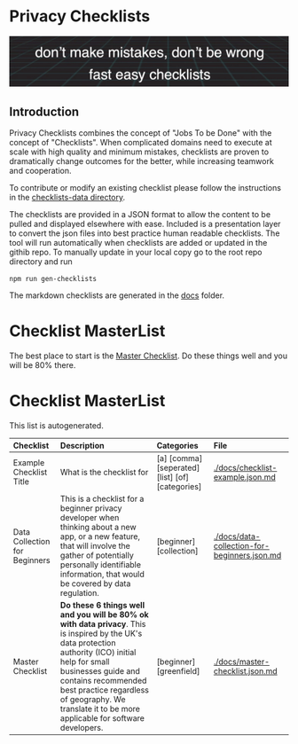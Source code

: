 # Privacy Checklists

![don’t make mistakes, don’t be wrongfast easy checklists](images/beright.png)

## Introduction

Privacy Checklists combines the concept of "Jobs To be Done" with the concept of "Checklists". When complicated domains need to execute at scale with high quality and minimum mistakes, checklists are proven to dramatically change outcomes for the better, while increasing teamwork and cooperation.

To contribute or modify an existing checklist please follow the instructions in the [checklists-data directory](/checklists-data/README.md).

The checklists are provided in a JSON format to allow the content to be pulled and displayed elsewhere with ease. Included is a presentation layer to convert the json files into best practice human readable checklists. The tool will run automatically when checklists are added or updated in the githib repo. To manually update in your local copy go to the root repo directory and run

```/bin/sh
npm run gen-checklists
```

The markdown checklists are generated in the [docs](./docs) folder.

# Checklist MasterList

The best place to start is the [Master Checklist](./docs/master-checklist.md). Do these things well and you will be 80% there.

# Checklist MasterList

This list is autogenerated.

| Checklist | Description | Categories | File |
| :--- | :--------- | :--------| :--------|
| Example Checklist Title | What is the checklist for | [a] [comma] [seperated] [list] [of] [categories]  | [.&#x2F;docs&#x2F;checklist-example.json.md](./.&#x2F;docs&#x2F;checklist-example.json.md) |
| Data Collection for Beginners | This is a checklist for a beginner privacy developer when thinking about a new app, or a new feature, that will involve the gather of potentially personally identifiable information, that would be covered by data regulation. | [beginner] [collection]  | [.&#x2F;docs&#x2F;data-collection-for-beginners.json.md](./.&#x2F;docs&#x2F;data-collection-for-beginners.json.md) |
| Master Checklist | **Do these 6 things well and you will be 80% ok with data privacy**. This is inspired by the UK&#39;s data protection authority (ICO) initial help for small businesses guide and contains recommended best practice regardless of geography. We translate it to be more applicable for software developers. | [beginner] [greenfield]  | [.&#x2F;docs&#x2F;master-checklist.json.md](./.&#x2F;docs&#x2F;master-checklist.json.md) |

